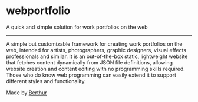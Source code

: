 # webportfolio
A quick and simple solution for work portfolios on the web

---
A simple but customizable framework for creating work portfolios on the web, intended for artists, photographers, graphic designers, visual effects professionals and similar. It is an out-of-the-box static, lightweight website that fetches content dynamically from JSON file definitions, allowing website creation and content editing with no programming skills required. Those who do know web programming can easily extend it to support different styles and functionality.

Made by [Berthur](https://github.com/Berthur)
